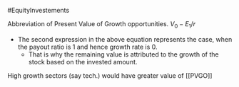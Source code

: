 #EquityInvestements 

Abbreviation of Present Value of Growth opportunities. 
$V_0 - E_1 / r$

- The second expression in the above equation represents the case, when the payout ratio is 1 and hence growth rate is 0. 
	- That is why the remaining value is attributed to the growth of the stock based on the invested amount. 

High growth sectors (say tech.) would have greater value of [[PVGO]] 
